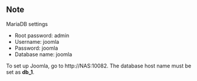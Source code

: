 ## Note 
MariaDB settings

- Root password: admin
- Username: joomla
- Password: joomla
- Database name: joomla

To set up Joomla, go to http://NAS:10082. The database host name must be set as **db_1**.
